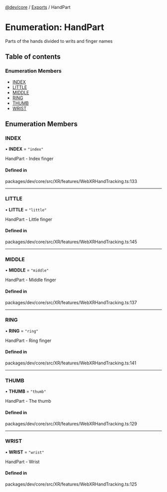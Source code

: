 [@dev/core](../README.md) / [Exports](../modules.md) / HandPart

# Enumeration: HandPart

Parts of the hands divided to writs and finger names

## Table of contents

### Enumeration Members

- [INDEX](HandPart.md#index)
- [LITTLE](HandPart.md#little)
- [MIDDLE](HandPart.md#middle)
- [RING](HandPart.md#ring)
- [THUMB](HandPart.md#thumb)
- [WRIST](HandPart.md#wrist)

## Enumeration Members

### INDEX

• **INDEX** = ``"index"``

HandPart - Index finger

#### Defined in

packages/dev/core/src/XR/features/WebXRHandTracking.ts:133

___

### LITTLE

• **LITTLE** = ``"little"``

HandPart - Little finger

#### Defined in

packages/dev/core/src/XR/features/WebXRHandTracking.ts:145

___

### MIDDLE

• **MIDDLE** = ``"middle"``

HandPart - Middle finger

#### Defined in

packages/dev/core/src/XR/features/WebXRHandTracking.ts:137

___

### RING

• **RING** = ``"ring"``

HandPart - Ring finger

#### Defined in

packages/dev/core/src/XR/features/WebXRHandTracking.ts:141

___

### THUMB

• **THUMB** = ``"thumb"``

HandPart - The thumb

#### Defined in

packages/dev/core/src/XR/features/WebXRHandTracking.ts:129

___

### WRIST

• **WRIST** = ``"wrist"``

HandPart - Wrist

#### Defined in

packages/dev/core/src/XR/features/WebXRHandTracking.ts:125
